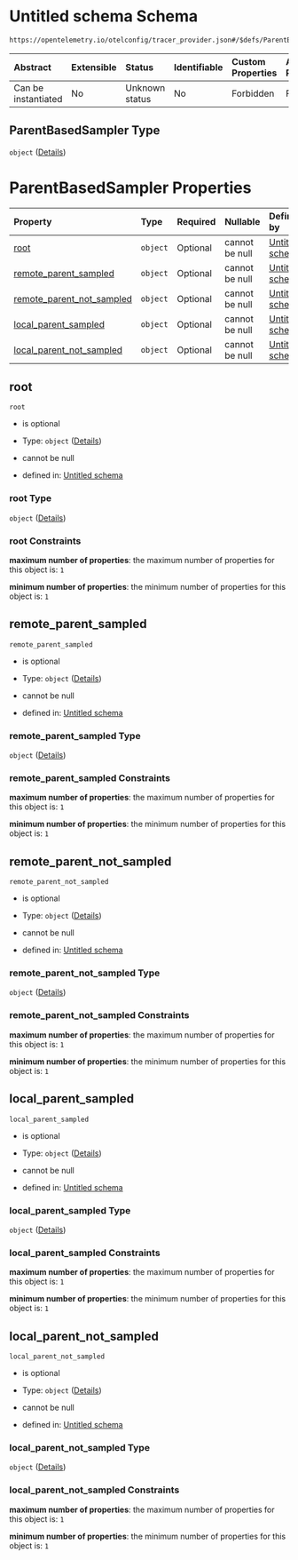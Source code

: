 # Untitled schema Schema

```txt
https://opentelemetry.io/otelconfig/tracer_provider.json#/$defs/ParentBasedSampler
```



| Abstract            | Extensible | Status         | Identifiable | Custom Properties | Additional Properties | Access Restrictions | Defined In                                                                       |
| :------------------ | :--------- | :------------- | :----------- | :---------------- | :-------------------- | :------------------ | :------------------------------------------------------------------------------- |
| Can be instantiated | No         | Unknown status | No           | Forbidden         | Forbidden             | none                | [tracer\_provider.json\*](../schema/tracer_provider.json "open original schema") |

## ParentBasedSampler Type

`object` ([Details](tracer_provider-defs-parentbasedsampler.md))

# ParentBasedSampler Properties

| Property                                                   | Type     | Required | Nullable       | Defined by                                                                                                                                                                   |
| :--------------------------------------------------------- | :------- | :------- | :------------- | :--------------------------------------------------------------------------------------------------------------------------------------------------------------------------- |
| [root](#root)                                              | `object` | Optional | cannot be null | [Untitled schema](tracer_provider-defs-sampler.md "https://opentelemetry.io/otelconfig/tracer_provider.json#/$defs/ParentBasedSampler/properties/root")                      |
| [remote\_parent\_sampled](#remote_parent_sampled)          | `object` | Optional | cannot be null | [Untitled schema](tracer_provider-defs-sampler.md "https://opentelemetry.io/otelconfig/tracer_provider.json#/$defs/ParentBasedSampler/properties/remote_parent_sampled")     |
| [remote\_parent\_not\_sampled](#remote_parent_not_sampled) | `object` | Optional | cannot be null | [Untitled schema](tracer_provider-defs-sampler.md "https://opentelemetry.io/otelconfig/tracer_provider.json#/$defs/ParentBasedSampler/properties/remote_parent_not_sampled") |
| [local\_parent\_sampled](#local_parent_sampled)            | `object` | Optional | cannot be null | [Untitled schema](tracer_provider-defs-sampler.md "https://opentelemetry.io/otelconfig/tracer_provider.json#/$defs/ParentBasedSampler/properties/local_parent_sampled")      |
| [local\_parent\_not\_sampled](#local_parent_not_sampled)   | `object` | Optional | cannot be null | [Untitled schema](tracer_provider-defs-sampler.md "https://opentelemetry.io/otelconfig/tracer_provider.json#/$defs/ParentBasedSampler/properties/local_parent_not_sampled")  |

## root



`root`

* is optional

* Type: `object` ([Details](tracer_provider-defs-sampler.md))

* cannot be null

* defined in: [Untitled schema](tracer_provider-defs-sampler.md "https://opentelemetry.io/otelconfig/tracer_provider.json#/$defs/ParentBasedSampler/properties/root")

### root Type

`object` ([Details](tracer_provider-defs-sampler.md))

### root Constraints

**maximum number of properties**: the maximum number of properties for this object is: `1`

**minimum number of properties**: the minimum number of properties for this object is: `1`

## remote\_parent\_sampled



`remote_parent_sampled`

* is optional

* Type: `object` ([Details](tracer_provider-defs-sampler.md))

* cannot be null

* defined in: [Untitled schema](tracer_provider-defs-sampler.md "https://opentelemetry.io/otelconfig/tracer_provider.json#/$defs/ParentBasedSampler/properties/remote_parent_sampled")

### remote\_parent\_sampled Type

`object` ([Details](tracer_provider-defs-sampler.md))

### remote\_parent\_sampled Constraints

**maximum number of properties**: the maximum number of properties for this object is: `1`

**minimum number of properties**: the minimum number of properties for this object is: `1`

## remote\_parent\_not\_sampled



`remote_parent_not_sampled`

* is optional

* Type: `object` ([Details](tracer_provider-defs-sampler.md))

* cannot be null

* defined in: [Untitled schema](tracer_provider-defs-sampler.md "https://opentelemetry.io/otelconfig/tracer_provider.json#/$defs/ParentBasedSampler/properties/remote_parent_not_sampled")

### remote\_parent\_not\_sampled Type

`object` ([Details](tracer_provider-defs-sampler.md))

### remote\_parent\_not\_sampled Constraints

**maximum number of properties**: the maximum number of properties for this object is: `1`

**minimum number of properties**: the minimum number of properties for this object is: `1`

## local\_parent\_sampled



`local_parent_sampled`

* is optional

* Type: `object` ([Details](tracer_provider-defs-sampler.md))

* cannot be null

* defined in: [Untitled schema](tracer_provider-defs-sampler.md "https://opentelemetry.io/otelconfig/tracer_provider.json#/$defs/ParentBasedSampler/properties/local_parent_sampled")

### local\_parent\_sampled Type

`object` ([Details](tracer_provider-defs-sampler.md))

### local\_parent\_sampled Constraints

**maximum number of properties**: the maximum number of properties for this object is: `1`

**minimum number of properties**: the minimum number of properties for this object is: `1`

## local\_parent\_not\_sampled



`local_parent_not_sampled`

* is optional

* Type: `object` ([Details](tracer_provider-defs-sampler.md))

* cannot be null

* defined in: [Untitled schema](tracer_provider-defs-sampler.md "https://opentelemetry.io/otelconfig/tracer_provider.json#/$defs/ParentBasedSampler/properties/local_parent_not_sampled")

### local\_parent\_not\_sampled Type

`object` ([Details](tracer_provider-defs-sampler.md))

### local\_parent\_not\_sampled Constraints

**maximum number of properties**: the maximum number of properties for this object is: `1`

**minimum number of properties**: the minimum number of properties for this object is: `1`
